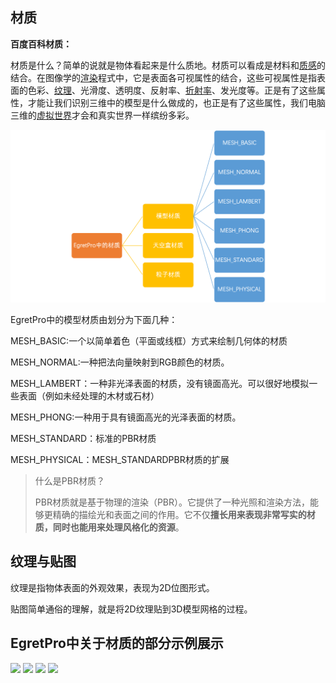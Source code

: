 ## 材质

**百度百科材质：**

  材质是什么？简单的说就是物体看起来是什么质地。材质可以看成是材料和[质感](https://blog.csdn.net/shinehoo/article/details/view/132777.htm)的结合。在图像学的[渲染](https://blog.csdn.net/shinehoo/article/details/view/49219.htm)程式中，它是表面各可视属性的结合，这些可视属性是指表面的色彩、[纹理](https://blog.csdn.net/shinehoo/article/details/view/49346.htm)、光滑度、透明度、反射率、[折射率](https://blog.csdn.net/shinehoo/article/details/view/42992.htm)、发光度等。正是有了这些属性，才能让我们识别三维中的模型是什么做成的，也正是有了这些属性，我们电脑三维的[虚拟世界](https://blog.csdn.net/shinehoo/article/details/view/47107.htm)才会和真实世界一样缤纷多彩。

![](images/pro%E4%B8%AD%E7%9A%84%E6%9D%90%E8%B4%A8.png)



EgretPro中的模型材质由划分为下面几种：

MESH_BASIC:一个以简单着色（平面或线框）方式来绘制几何体的材质

MESH_NORMAL:一种把法向量映射到RGB颜色的材质。

MESH_LAMBERT：一种非光泽表面的材质，没有镜面高光。可以很好地模拟一些表面（例如未经处理的木材或石材）

MESH_PHONG:一种用于具有镜面高光的光泽表面的材质。

MESH_STANDARD：标准的PBR材质

MESH_PHYSICAL：MESH_STANDARDPBR材质的扩展

> 什么是PBR材质？
>
> PBR材质就是基于物理的渲染（PBR）。它提供了一种光照和渲染方法，能够更精确的描绘光和表面之间的作用。它不仅**擅长用来表现非常写实的材质，同时也能用来处理风格化的资源**。

## 纹理与贴图

纹理是指物体表面的外观效果，表现为2D位图形式。

贴图简单通俗的理解，就是将2D纹理贴到3D模型网格的过程。

## EgretPro中关于材质的部分示例展示
![](https://github.com/WQQPsyche/egretPro_Note/blob/master/%E7%AC%94%E8%AE%B0%E6%80%BB%E7%BB%93/images/%E5%A4%A9%E7%A9%BA%E7%9B%92%E6%9D%90%E8%B4%A8.gif)
![](https://github.com/WQQPsyche/egretPro_Note/blob/master/%E7%AC%94%E8%AE%B0%E6%80%BB%E7%BB%93/images/PBR%E6%9D%90%E8%B4%A8.gif)
![](https://github.com/WQQPsyche/egretPro_Note/blob/master/%E7%AC%94%E8%AE%B0%E6%80%BB%E7%BB%93/images/%E6%9D%90%E8%B4%A8.gif)
![](https://github.com/WQQPsyche/egretPro_Note/blob/master/%E7%AC%94%E8%AE%B0%E6%80%BB%E7%BB%93/images/%E7%B2%92%E5%AD%90%E6%9D%90%E8%B4%A8.gif)





